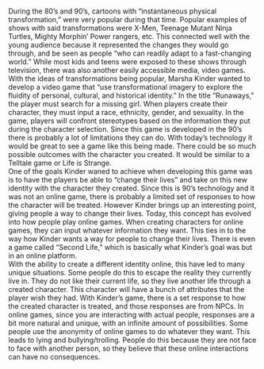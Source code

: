<br  />During the 80’s and 90’s, cartoons with “instantaneous physical transformation,” were very popular during that time. Popular examples of shows with said transformations were X-Men, Teenage Mutant Ninja Turtles, Mighty Morphin’ Power rangers, etc. This connected well with the young audience because it represented the changes they would go through, and be seen as people “who can readily adapt to a fast-changing world.” While most kids and teens were exposed to these shows through television, there was also another easily accessible media, video games.
	<br  />With the ideas of transformations being popular, Marsha Kinder wanted to develop a video game that “use transformational imagery to explore the fluidity of personal, cultural, and historical identity.” In the title “Runaways,” the player must search for a missing girl. When players create their character, they must input a race, ethnicity, gender, and sexuality. In the game, players will confront stereotypes based on the information they put during the character selection.  Since this game is developed in the 90’s there is probably a lot of limitations they can do. With today’s technology it would be great to see a game like this being made. There could be so much possible outcomes with the character you created.  It would be similar to a Telltale game or Life is Strange. 
<br  />	One of the goals Kinder waned to achieve when developing this game was is to have the players be able to “change their lives” and take on this new identity with the character they created. Since this is 90’s technology and it was not an online game, there is probably a limited set of responses to how the character will be treated. However Kinder brings up an interesting point, giving people a way to change their lives. Today, this concept has evolved into how people play online games. When creating characters for online games, they can input whatever information they want. This ties in to the way how Kinder wants a way for people to change their lives. There is even a game called “Second Life,” which is basically what Kinder’s goal was but in an online platform. 
	<br  />With the ability to create a different identity online, this have led to many unique situations. Some people do this to escape the reality they currently live in. They do not like their current life, so they live another life through a created character. This character will have a bunch of attributes that the player wish they had. With Kinder’s game, there is a set response to how the created character is treated, and those responses are from NPCs. In online games, since you are interacting with actual people, responses are a bit more natural and unique, with an infinite amount of possibilities. Some people use the anonymity of online games to do whatever they want. This leads to lying and bullying/trolling. People do this because they are not face to face with another person, so they believe that these online interactions can have no consequences.  
